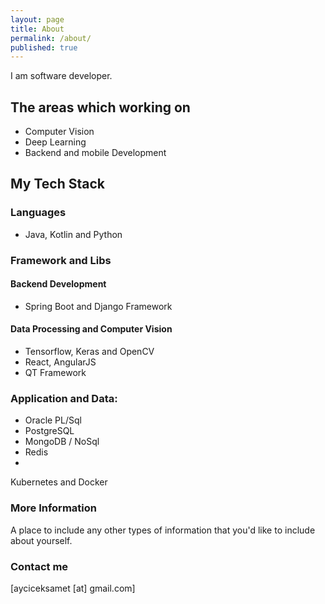 ```yaml
---
layout: page
title: About
permalink: /about/
published: true
---
```


I am software developer.

## The areas which working on 
- Computer Vision
- Deep Learning
- Backend and mobile Development

## My Tech Stack 

### Languages
- Java, Kotlin and Python 

### Framework and Libs

#### Backend Development
- Spring Boot and Django Framework
#### Data Processing and Computer Vision
- Tensorflow, Keras and OpenCV
- React, AngularJS
- QT Framework

### Application and Data:
- Oracle PL/Sql
- PostgreSQL
- MongoDB / NoSql
- Redis
- 

Kubernetes and Docker 


### More Information

A place to include any other types of information that you'd like to include about yourself.

### Contact me

[ayciceksamet [at] gmail.com]
